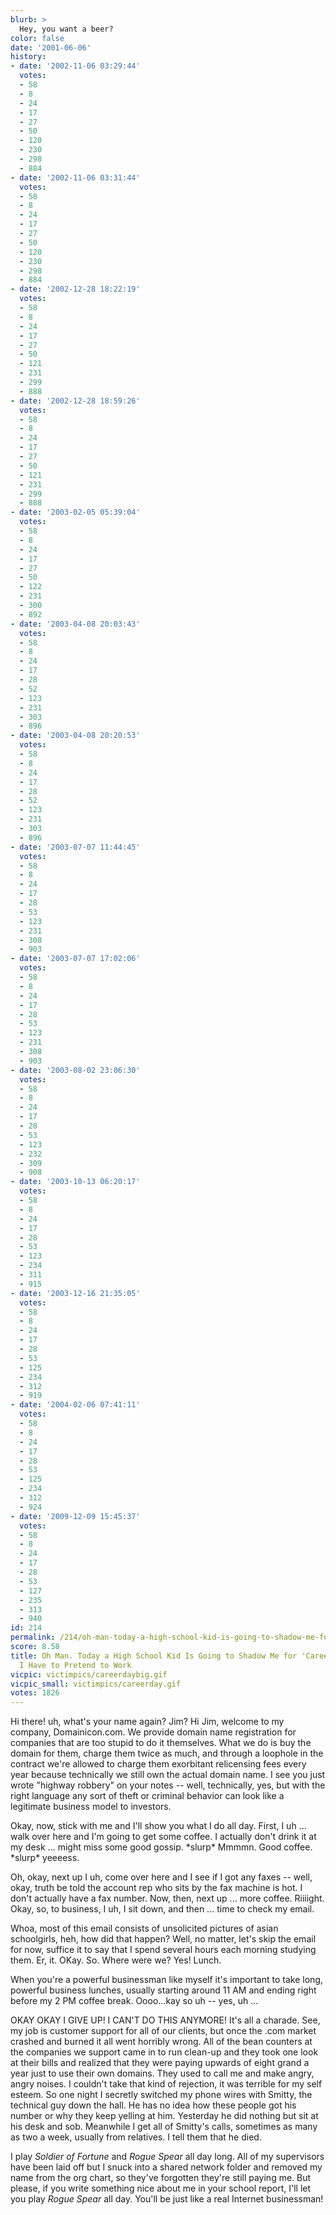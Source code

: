 ```yaml
---
blurb: >
  Hey, you want a beer?
color: false
date: '2001-06-06'
history:
- date: '2002-11-06 03:29:44'
  votes:
  - 58
  - 8
  - 24
  - 17
  - 27
  - 50
  - 120
  - 230
  - 298
  - 884
- date: '2002-11-06 03:31:44'
  votes:
  - 58
  - 8
  - 24
  - 17
  - 27
  - 50
  - 120
  - 230
  - 298
  - 884
- date: '2002-12-28 18:22:19'
  votes:
  - 58
  - 8
  - 24
  - 17
  - 27
  - 50
  - 121
  - 231
  - 299
  - 888
- date: '2002-12-28 18:59:26'
  votes:
  - 58
  - 8
  - 24
  - 17
  - 27
  - 50
  - 121
  - 231
  - 299
  - 888
- date: '2003-02-05 05:39:04'
  votes:
  - 58
  - 8
  - 24
  - 17
  - 27
  - 50
  - 122
  - 231
  - 300
  - 892
- date: '2003-04-08 20:03:43'
  votes:
  - 58
  - 8
  - 24
  - 17
  - 28
  - 52
  - 123
  - 231
  - 303
  - 896
- date: '2003-04-08 20:20:53'
  votes:
  - 58
  - 8
  - 24
  - 17
  - 28
  - 52
  - 123
  - 231
  - 303
  - 896
- date: '2003-07-07 11:44:45'
  votes:
  - 58
  - 8
  - 24
  - 17
  - 28
  - 53
  - 123
  - 231
  - 308
  - 903
- date: '2003-07-07 17:02:06'
  votes:
  - 58
  - 8
  - 24
  - 17
  - 28
  - 53
  - 123
  - 231
  - 308
  - 903
- date: '2003-08-02 23:06:30'
  votes:
  - 58
  - 8
  - 24
  - 17
  - 28
  - 53
  - 123
  - 232
  - 309
  - 908
- date: '2003-10-13 06:20:17'
  votes:
  - 58
  - 8
  - 24
  - 17
  - 28
  - 53
  - 123
  - 234
  - 311
  - 915
- date: '2003-12-16 21:35:05'
  votes:
  - 58
  - 8
  - 24
  - 17
  - 28
  - 53
  - 125
  - 234
  - 312
  - 919
- date: '2004-02-06 07:41:11'
  votes:
  - 58
  - 8
  - 24
  - 17
  - 28
  - 53
  - 125
  - 234
  - 312
  - 924
- date: '2009-12-09 15:45:37'
  votes:
  - 58
  - 8
  - 24
  - 17
  - 28
  - 53
  - 127
  - 235
  - 313
  - 940
id: 214
permalink: /214/oh-man-today-a-high-school-kid-is-going-to-shadow-me-for-career-day-so-i-have-to-pretend-to-work/
score: 8.58
title: Oh Man. Today a High School Kid Is Going to Shadow Me for 'Career Day,' So
  I Have to Pretend to Work
vicpic: victimpics/careerdaybig.gif
vicpic_small: victimpics/careerday.gif
votes: 1826
---
```


Hi there! uh, what's your name again? Jim? Hi Jim, welcome to my
company, Domainicon.com. We provide domain name registration for
companies that are too stupid to do it themselves. What we do is buy the
domain for them, charge them twice as much, and through a loophole in
the contract we're allowed to charge them exorbitant relicensing fees
every year because technically we still own the actual domain name. I
see you just wrote "highway robbery" on your notes -- well, technically,
yes, but with the right language any sort of theft or criminal behavior
can look like a legitimate business model to investors.

Okay, now, stick with me and I'll show you what I do all day. First, I
uh ... walk over here and I'm going to get some coffee. I actually don't
drink it at my desk ... might miss some good gossip. \*slurp\* Mmmmn.
Good coffee. \*slurp\* yeeeess.

Oh, okay, next up I uh, come over here and I see if I got any faxes --
well, okay, truth be told the account rep who sits by the fax machine is
hot. I don't actually have a fax number. Now, then, next up ... more
coffee. Riiiight. Okay, so, to business, I uh, I sit down, and then ...
time to check my email.

Whoa, most of this email consists of unsolicited pictures of asian
schoolgirls, heh, how did that happen? Well, no matter, let's skip the
email for now, suffice it to say that I spend several hours each morning
studying them. Er, it. OKay. So. Where were we? Yes! Lunch.

When you're a powerful businessman like myself it's important to take
long, powerful business lunches, usually starting around 11 AM and
ending right before my 2 PM coffee break. Oooo...kay so uh -- yes, uh
...

OKAY OKAY I GIVE UP! I CAN'T DO THIS ANYMORE! It's all a charade. See,
my job is customer support for all of our clients, but once the .com
market crashed and burned it all went horribly wrong. All of the bean
counters at the companies we support came in to run clean-up and they
took one look at their bills and realized that they were paying upwards
of eight grand a year just to use their own domains. They used to call
me and make angry, angry noises. I couldn't take that kind of rejection,
it was terrible for my self esteem. So one night I secretly switched my
phone wires with Smitty, the technical guy down the hall. He has no idea
how these people got his number or why they keep yelling at him.
Yesterday he did nothing but sit at his desk and sob. Meanwhile I get
all of Smitty's calls, sometimes as many as two a week, usually from
relatives. I tell them that he died.

I play *Soldier of Fortune* and *Rogue Spear* all day long. All of my
supervisors have been laid off but I snuck into a shared network folder
and removed my name from the org chart, so they've forgotten they're
still paying me. But please, if you write something nice about me in
your school report, I'll let you play *Rogue Spear* all day. You'll be
just like a real Internet businessman!